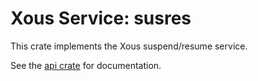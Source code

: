 # Xous Service: susres

This crate implements the Xous suspend/resume service.

See the [api crate](https://crates.io/crates/xous-api-susres) for documentation.
